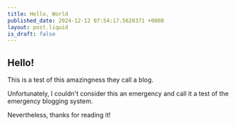 ```yaml
---
title: Hello, World
published_date: 2024-12-12 07:54:17.5620371 +0000
layout: post.liquid
is_draft: false
---
```


## Hello!
This is a test of this amazingness they call a blog.

Unfortunately, I couldn't consider this an emergency and call it a test of the emergency blogging system.

Nevertheless, thanks for reading it!